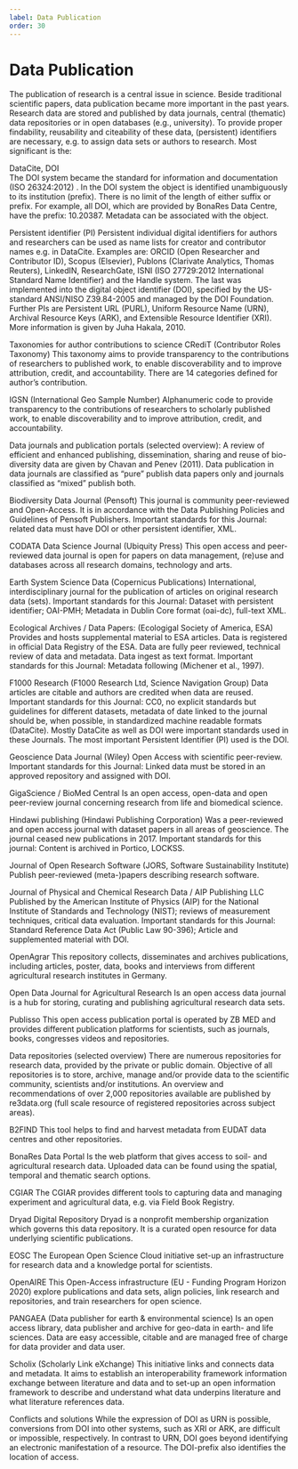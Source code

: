 ```yaml
---
label: Data Publication
order: 30
---
```


# Data Publication

The publication of research is a central issue in science. Beside traditional scientific papers, data publication became more important in the past years. Research data are stored and published by data journals, central (thematic) data repositories or in open databases (e.g., university). To provide proper findability, reusability and citeability of these data, (persistent) identifiers are necessary, e.g. to assign data sets or authors to research. Most significant is the:

DataCite, DOI  
The DOI system became the standard for information and documentation (ISO 26324:2012)    . In the DOI system the object is identified unambiguously to its institution (prefix). There is no limit of the length of either suffix or prefix. For example, all DOI, which are provided by BonaRes Data Centre, have the prefix: 10.20387. Metadata can be associated with the object. 

Persistent identifier (PI) 
Persistent individual digital identifiers for authors and researchers can be used as name lists for creator and contributor names e.g. in DataCite. Examples are:
ORCID (Open Researcher and Contributor ID), Scopus (Elsevier), Publons (Clarivate Analytics, Thomas Reuters), LinkedIN, ResearchGate, ISNI (ISO 27729:2012 International Standard Name Identifier) and the Handle system. The last was implemented into the digital object identifier (DOI), specified by the US-standard ANSI/NISO Z39.84-2005 and managed by the DOI Foundation. Further PIs are Persistent URL (PURL), Uniform Resource Name (URN), Archival Resource Keys (ARK), and Extensible Resource Identifier (XRI). More information is given by Juha Hakala, 2010.

Taxonomies for author contributions to science
CRediT (Contributor Roles Taxonomy)
This taxonomy aims to provide transparency to the contributions of researchers to published work, to enable discoverability and to improve attribution, credit, and accountability. There are 14 categories defined for author’s contribution.
 
IGSN (International Geo Sample Number)
Alphanumeric code to provide transparency to the contributions of researchers to scholarly published work, to enable discoverability and to improve attribution, credit, and accountability.


Data journals and publication portals (selected overview):
A review of efficient and enhanced publishing, dissemination, sharing and reuse of bio-diversity data are given by Chavan and Penev (2011). Data publication in data journals are classified as “pure” publish data papers only and journals classified as “mixed” publish both. 

Biodiversity Data Journal (Pensoft)
This journal is community peer-reviewed and Open-Access. It is in accordance with the Data Publishing Policies and Guidelines of Pensoft Publishers. Important standards for this Journal: related data must have DOI or other persistent identifier, XML.

CODATA Data Science Journal (Ubiquity Press)
This open access and peer-reviewed data journal is open for papers on data management, (re)use and databases across all research domains, technology and arts.

Earth System Science Data (Copernicus Publications)
International, interdisciplinary journal for the publication of articles on original research data (sets). Important standards for this Journal: Dataset with persistent identifier; OAI-PMH; Metadata in Dublin Core format (oai-dc), full-text XML.

Ecological Archives / Data Papers: (Ecologigal Society of America, ESA)
Provides and hosts supplemental material to ESA articles. Data is registered in official Data Registry of the ESA. Data are fully peer reviewed, technical review of data and metadata. Data ingest as text format. Important standards for this Journal: Metadata following (Michener et al., 1997).

F1000 Research (F1000 Research Ltd, Science Navigation Group)
Data articles are citable and authors are credited when data are reused. Important standards for this Journal: CC0, no explicit standards but guidelines for different datasets, metadata of date linked to the journal should be, when possible, in standardized machine readable formats (DataCite).
Mostly DataCite as well as DOI were important standards used in these Journals. The most important Persistent Identifier (PI) used is the DOI.

Geoscience Data Journal (Wiley)
Open Access with scientific peer-review. Important standards for this Journal: Linked data must be stored in an approved repository and assigned with DOI.

GigaScience / BioMed Central
Is an open access, open-data and open peer-review journal concerning research from life and biomedical science.

Hindawi publishing (Hindawi Publishing Corporation)
Was a peer-reviewed and open access journal with dataset papers in all areas of geoscience.  The journal ceased new publications in 2017. Important standards for this journal: Content is archived in Portico, LOCKSS.

Journal of Open Research Software (JORS, Software Sustainability Institute)
Publish peer-reviewed (meta-)papers describing research software.

Journal of Physical and Chemical Research Data / AIP Publishing LLC
Published by the American Institute of Physics (AIP) for the National Institute of Standards and Technology (NIST); reviews of measurement techniques, critical data evaluation. Important standards for this Journal: Standard Reference Data Act (Public Law 90-396); Article and supplemented material with DOI.

OpenAgrar
This repository collects, disseminates and archives publications, including articles, poster, data, books and interviews from different agricultural research institutes in Germany.

Open Data Journal for Agricultural Research
Is an open access data journal is a hub for storing, curating and publishing agricultural research data sets.

Publisso
This open access publication portal is operated by ZB MED and provides different publication platforms for scientists, such as journals, books, congresses videos and repositories. 





Data repositories (selected overview)
There are numerous repositories for research data, provided by the private or public domain. Objective of all repositories is to store, archive, manage and/or provide data to the scientific community, scientists and/or institutions. An overview and recommendations of over 2,000 repositories available are published by re3data.org (full scale resource of registered repositories across subject areas).

B2FIND
This tool helps to find and harvest metadata from EUDAT data centres and other repositories. 

BonaRes Data Portal
Is the web platform that gives access to soil- and agricultural research data. Uploaded data can be found using the spatial, temporal and thematic search options. 

CGIAR
The CGIAR provides different tools to capturing data and managing experiment and agricultural data, e.g. via Field Book Registry.

Dryad Digital Repository
Dryad is a nonprofit membership organization which governs this data repository. It is a curated open resource for data underlying scientific publications.

EOSC
The European Open Science Cloud initiative set-up an infrastructure for research data and a knowledge portal for scientists. 

OpenAIRE
This Open-Access infrastructure (EU - Funding Program Horizon 2020) explore publications and data sets, align policies, link research and repositories, and train researchers for open science.

PANGAEA (Data publisher for earth & environmental science)
Is an open access library, data publisher and archive for geo-data in earth- and life sciences. Data are easy accessible, citable and are managed free of charge for data provider and data user.


Scholix (Scholarly Link eXchange)
This initiative links and connects data and metadata. It aims to establish an interoperability framework information exchange between literature and data and to set-up an open information framework to describe and understand what data underpins literature and what literature references data. 


Conflicts and solutions
While the expression of DOI as URN is possible, conversions from DOI into other systems, such as XRI or ARK, are difficult or impossible, respectively. In contrast to URN, DOI goes beyond identifying an electronic manifestation of a resource. The DOI-prefix also identifies the location of access. 
